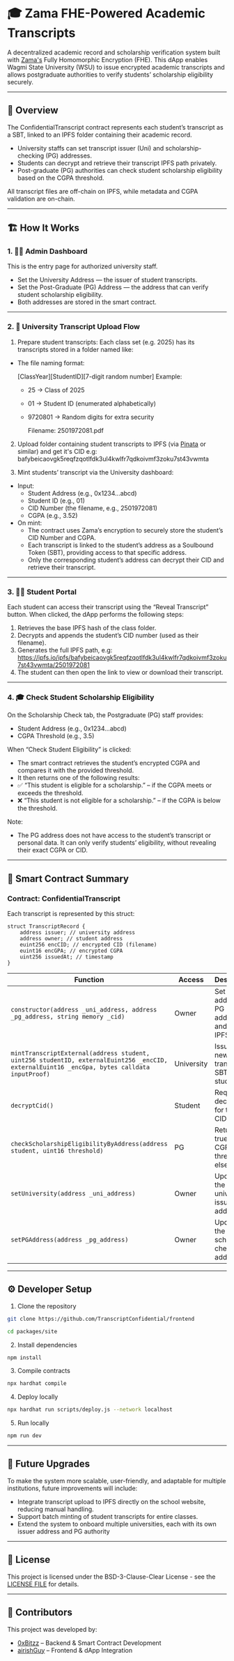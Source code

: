 # 🎓 Zama FHE-Powered Academic Transcripts

A decentralized academic record and scholarship verification system built with [Zama's](https://docs.zama.ai) Fully Homomorphic Encryption (FHE).
This dApp enables Wagmi State University (WSU) to issue encrypted academic transcripts and allows postgraduate authorities to verify students’ scholarship eligibility securely.

---

## 🚀 Overview

The ConfidentialTranscript contract represents each student’s transcript as a SBT, linked to an IPFS folder containing their academic record.

-   University staffs can set transcript issuer (Uni) and scholarship-checking (PG) addresses.
-   Students can decrypt and retrieve their transcript IPFS path privately.
-   Post-graduate (PG) authorities can check student scholarship eligibility based on the CGPA threshold.

All transcript files are off-chain on IPFS, while metadata and CGPA validation are on-chain.

---

## 🏗️ How It Works

### 1. 🧑‍💼 Admin Dashboard

This is the entry page for authorized university staff.

-   Set the University Address — the issuer of student transcripts.
-   Set the Post-Graduate (PG) Address — the address that can verify student scholarship eligibility.
-   Both addresses are stored in the smart contract.

---

### 2. 🏫 University Transcript Upload Flow

1. Prepare student transcripts:
   Each class set (e.g. 2025) has its transcripts stored in a folder named like:

-   The file naming format:

    [ClassYear][StudentID][7-digit random number]
    Example:

    -   25 → Class of 2025
    -   01 → Student ID (enumerated alphabetically)
    -   9720801 → Random digits for extra security

        Filename: 2501972081.pdf

2. Upload folder containing student transcripts to IPFS (via [Pinata](https://www.app.pinata.cloud) or similar) and get it's CID e.g:
   bafybeicaovgk5reqfzqotlfdk3ul4kwlfr7qdkoivmf3zoku7st43vwmta

3. Mint students’ transcript via the University dashboard:

-   Input:
    -   Student Address (e.g., 0x1234...abcd)
    -   Student ID (e.g., 01)
    -   CID Number (the filename, e.g., 2501972081)
    -   CGPA (e.g., 3.52)
-   On mint:
    -   The contract uses Zama’s encryption to securely store the student’s CID Number and CGPA.
    -   Each transcript is linked to the student’s address as a Soulbound Token (SBT), providing access to that specific address.
    -   Only the corresponding student’s address can decrypt their CID and retrieve their transcript.

---

### 3. 🧑‍🎓 Student Portal

Each student can access their transcript using the “Reveal Transcript” button. When clicked, the dApp performs the following steps:

1. Retrieves the base IPFS hash of the class folder.
2. Decrypts and appends the student’s CID number (used as their filename).
3. Generates the full IPFS path, e.g:
   https://ipfs.io/ipfs/bafybeicaovgk5reqfzqotlfdk3ul4kwlfr7qdkoivmf3zoku7st43vwmta/2501972081
4. The student can then open the link to view or download their transcript.

---

### 4. 🎓 Check Student Scholarship Eligibility

On the Scholarship Check tab, the Postgraduate (PG) staff provides:

-   Student Address (e.g., 0x1234...abcd)
-   CGPA Threshold (e.g., 3.5)

When “Check Student Eligibility” is clicked:

-   The smart contract retrieves the student’s encrypted CGPA and compares it with the provided threshold.
-   It then returns one of the following results:
-   ✅ “This student is eligible for a scholarship.” – if the CGPA meets or exceeds the threshold.
-   ❌ “This student is not eligible for a scholarship.” – if the CGPA is below the threshold.

Note:

-   The PG address does not have access to the student’s transcript or personal data. It can only verify students’ eligibility, without revealing their exact CGPA or CID.

---

## 🧩 Smart Contract Summary

### Contract: ConfidentialTranscript

Each transcript is represented by this struct:

```solidity
struct TranscriptRecord {
    address issuer; // university address
    address owner; // student address
    euint256 encCID; // encrypted CID (filename)
    euint16 encGPA; // encrypted CGPA
    uint256 issuedAt; // timestamp
}
```

| Function                                                                                                                                   | Access     | Description                                        |
| ------------------------------------------------------------------------------------------------------------------------------------------ | ---------- | -------------------------------------------------- |
| `constructor(address _uni_address, address _pg_address, string memory _cid)`                                                               | Owner      | Set up Uni address, PG address, and base IPFS hash |
| `mintTranscriptExternal(address student, uint256 studentID, externalEuint256 _encCID, externalEuint16 _encGpa, bytes calldata inputProof)` | University | Issues a new transcript SBT to a student           |
| `decryptCid()`                                                                                                                             | Student    | Requests decryption for their CID                  |
| `checkScholarshipEligibilityByAddress(address student, uint16 threshold)`                                                                  | PG         | Returns true if CGPA ≥ threshold, else false       |
| `setUniversity(address _uni_address)`                                                                                                      | Owner      | Updates the university issuer address              |
| `setPGAddress(address _pg_address)`                                                                                                        | Owner      | Updates the PG scholarship checker address         |

---

## ⚙️ Developer Setup

1. Clone the repository

```sh
git clone https://github.com/TranscriptConfidential/frontend
```

```sh
cd packages/site
```

2. Install dependencies

```sh
npm install
```

3. Compile contracts

```sh
npx hardhat compile
```

4. Deploy locally

```sh
npx hardhat run scripts/deploy.js --network localhost
```

5. Run locally

```sh
npm run dev
```

---

## 🔐 Future Upgrades

To make the system more scalable, user-friendly, and adaptable for multiple institutions, future improvements will include:

-   Integrate transcript upload to IPFS directly on the school website, reducing manual handling.
-   Support batch minting of student transcripts for entire classes.
-   Extend the system to onboard multiple universities, each with its own issuer address and PG authority

---

## 📜 License

This project is licensed under the BSD-3-Clause-Clear License - see the [LICENSE FILE](./license) for details.

---

## 👥 Contributors

This project was developed by:

-   [0xBitzz](https://github.com/0xBitzz) – Backend & Smart Contract Development
-   [airishGuy](https://github.com/airishGuy) – Frontend & dApp Integration
